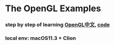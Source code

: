 # The OpenGL Examples

### step by step of learning [OpenGL](https://learnopengl.com/)[中文](https://learnopengl-cn.github.io/), [code](https://github.com/JoeyDeVries/LearnOpenGL)

### local env: macOS11.3 + Clion 
